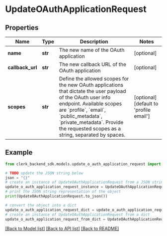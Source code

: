 # UpdateOAuthApplicationRequest


## Properties

Name | Type | Description | Notes
------------ | ------------- | ------------- | -------------
**name** | **str** | The new name of the OAuth application | [optional] 
**callback_url** | **str** | The new callback URL of the OAuth application | [optional] 
**scopes** | **str** | Define the allowed scopes for the new OAuth applications that dictate the user payload of the OAuth user info endpoint. Available scopes are &#x60;profile&#x60;, &#x60;email&#x60;, &#x60;public_metadata&#x60;, &#x60;private_metadata&#x60;. Provide the requested scopes as a string, separated by spaces. | [optional] [default to 'profile email']

## Example

```python
from clerk_backend_sdk.models.update_o_auth_application_request import UpdateOAuthApplicationRequest

# TODO update the JSON string below
json = "{}"
# create an instance of UpdateOAuthApplicationRequest from a JSON string
update_o_auth_application_request_instance = UpdateOAuthApplicationRequest.from_json(json)
# print the JSON string representation of the object
print(UpdateOAuthApplicationRequest.to_json())

# convert the object into a dict
update_o_auth_application_request_dict = update_o_auth_application_request_instance.to_dict()
# create an instance of UpdateOAuthApplicationRequest from a dict
update_o_auth_application_request_from_dict = UpdateOAuthApplicationRequest.from_dict(update_o_auth_application_request_dict)
```
[[Back to Model list]](../README.md#documentation-for-models) [[Back to API list]](../README.md#documentation-for-api-endpoints) [[Back to README]](../README.md)


